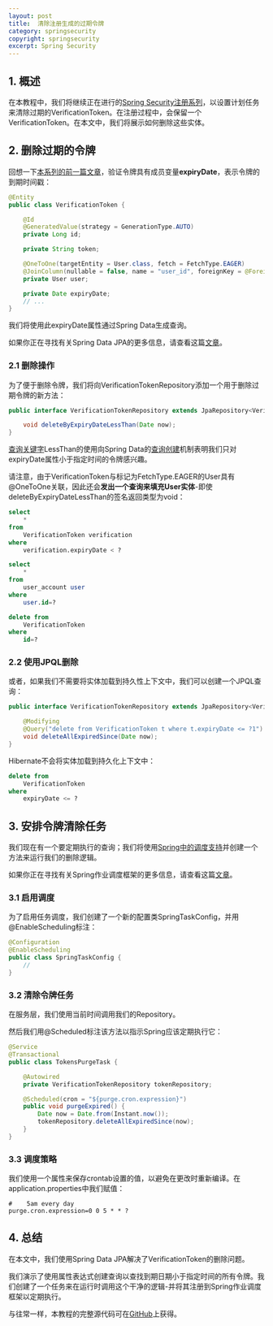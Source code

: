 ```yaml
---
layout: post
title:  清除注册生成的过期令牌
category: springsecurity
copyright: springsecurity
excerpt: Spring Security
---
```


## 1. 概述

在本教程中，我们将继续正在进行的[Spring Security注册系列](https://www.baeldung.com/spring-security-registration)，以设置计划任务来清除过期的VerificationToken。在注册过程中，会保留一个VerificationToken。在本文中，我们将展示如何删除这些实体。

## 2. 删除过期的令牌

回想一下[本系列的前一篇文章](https://www.baeldung.com/registration-verify-user-by-email)，验证令牌具有成员变量**expiryDate**，表示令牌的到期时间戳：

```java
@Entity
public class VerificationToken {

    @Id
    @GeneratedValue(strategy = GenerationType.AUTO)
    private Long id;

    private String token;

    @OneToOne(targetEntity = User.class, fetch = FetchType.EAGER)
    @JoinColumn(nullable = false, name = "user_id", foreignKey = @ForeignKey(name="FK_VERIFY_USER"))
    private User user;

    private Date expiryDate;
    // ...
}
```

我们将使用此expiryDate属性通过Spring Data生成查询。

如果你正在寻找有关Spring Data JPA的更多信息，请查看这篇[文章](https://www.baeldung.com/the-persistence-layer-with-spring-data-jpa#customquery)。

### 2.1 删除操作

为了便于删除令牌，我们将向VerificationTokenRepository添加一个用于删除过期令牌的新方法：

```java
public interface VerificationTokenRepository extends JpaRepository<VerificationToken, Long> {

    void deleteByExpiryDateLessThan(Date now);
}
```

[查询关键字](https://docs.spring.io/spring-data/jpa/docs/current/reference/html/#repository-query-keywords)LessThan的使用向Spring Data的[查询创建](https://docs.spring.io/spring-data/jpa/docs/current/reference/html/#jpa.query-methods.query-creation)机制表明我们只对expiryDate属性小于指定时间的令牌感兴趣。

请注意，由于VerificationToken与标记为FetchType.EAGER的User具有@OneToOne关联，因此还会**发出一个查询来填充User实体**-即使deleteByExpiryDateLessThan的签名返回类型为void：

```sql
select
    *
from
    VerificationToken verification
where
    verification.expiryDate < ?

select
    *
from
    user_account user
where
    user.id=?

delete from
    VerificationToken
where
    id=?
```

### 2.2 使用JPQL删除

或者，如果我们不需要将实体加载到持久性上下文中，我们可以创建一个JPQL查询：

```java
public interface VerificationTokenRepository extends JpaRepository<VerificationToken, Long> {

    @Modifying
    @Query("delete from VerificationToken t where t.expiryDate <= ?1")
    void deleteAllExpiredSince(Date now);
}
```

Hibernate不会将实体加载到持久化上下文中：

```sql
delete from
    VerificationToken
where
    expiryDate <= ?
```

## 3. 安排令牌清除任务

我们现在有一个要定期执行的查询；我们将使用[Spring中的调度支持](https://docs.spring.io/spring/docs/current/spring-framework-reference/html/scheduling.html)并创建一个方法来运行我们的删除逻辑。

如果你正在寻找有关Spring作业调度框架的更多信息，请查看这篇[文章](https://www.baeldung.com/spring-scheduled-tasks)。

### 3.1 启用调度

为了启用任务调度，我们创建了一个新的配置类SpringTaskConfig，并用@EnableScheduling标注：

```java
@Configuration
@EnableScheduling
public class SpringTaskConfig {
    //
}
```

### 3.2 清除令牌任务

在服务层，我们使用当前时间调用我们的Repository。

然后我们用@Scheduled标注该方法以指示Spring应该定期执行它：

```java
@Service
@Transactional
public class TokensPurgeTask {

    @Autowired
    private VerificationTokenRepository tokenRepository;

    @Scheduled(cron = "${purge.cron.expression}")
    public void purgeExpired() {
        Date now = Date.from(Instant.now());
        tokenRepository.deleteAllExpiredSince(now);
    }
}
```

### 3.3 调度策略

我们使用一个属性来保存crontab设置的值，以避免在更改时重新编译。在application.properties中我们赋值：

```properties
#    5am every day
purge.cron.expression=0 0 5 * * ?
```

## 4. 总结

在本文中，我们使用Spring Data JPA解决了VerificationToken的删除问题。

我们演示了使用属性表达式创建查询以查找到期日期小于指定时间的所有令牌。我们创建了一个任务来在运行时调用这个干净的逻辑-并将其注册到Spring作业调度框架以定期执行。

与往常一样，本教程的完整源代码可在[GitHub](https://github.com/tuyucheng7/taketoday-tutorial4j/tree/master/spring-security-modules)上获得。